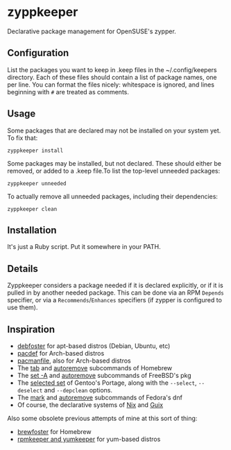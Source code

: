 # zyppkeeper

Declarative package management for OpenSUSE's zypper.

## Configuration

List the packages you want to keep in .keep files in the ~/.config/keepers directory. Each of these files should contain a list of package names, one per line. You can format the files nicely: whitespace is ignored, and lines beginning with `#` are treated as comments.

## Usage

Some packages that are declared may not be installed on your system yet. To fix that:

```
zyppkeeper install
```

Some packages may be installed, but not declared. These should either be removed, or added to a .keep file.To list the top-level unneeded packages:

```
zyppkeeper unneeded
```

To actually remove all unneeded packages, including their dependencies:

```
zyppkeeper clean
```

## Installation

It's just a Ruby script. Put it somewhere in your PATH.

## Details

Zyppkeeper considers a package needed if it is declared explicitly, or if it is pulled in by another needed package. This can be done via an RPM `Depends` specifier, or via a `Recommends`/`Enhances` specifiers (if zypper is configured to use them).

## Inspiration

* [debfoster](https://packages.debian.org/sid/debfoster) for apt-based distros (Debian, Ubuntu, etc)
* [pacdef](https://github.com/steven-omaha/pacdef) for Arch-based distros
* [pacmanfile](https://github.com/cloudlena/pacmanfile), also for Arch-based distros
* The [tab](https://docs.brew.sh/Manpage#tab-options-installed_formulainstalled_cask-) and [autoremove](https://docs.brew.sh/Manpage#autoremove---dry-run) subcommands of Homebrew
* The [set -A](https://man.freebsd.org/cgi/man.cgi?query=pkg-set&sektion=8&apropos=0&manpath=FreeBSD+14.2-RELEASE+and+Ports) and [autoremove](https://man.freebsd.org/cgi/man.cgi?query=pkg-autoremove&sektion=8&apropos=0&manpath=FreeBSD+14.2-RELEASE+and+Ports) subcommands of FreeBSD's pkg
* The [selected set](https://wiki.gentoo.org/wiki/Selected_set_(Portage)) of Gentoo's Portage, along with the `--select`, `--deselect` and `--depclean` options.
* The [mark](https://dnf.readthedocs.io/en/latest/command_ref.html#mark-command-label) and [autoremove](https://dnf.readthedocs.io/en/latest/command_ref.html#autoremove-command-label) subcommands of Fedora's dnf
* Of course, the declarative systems of [Nix](https://nixos.org/) and [Guix](https://guix.gnu.org/)

Also some obsolete previous attempts of mine at this sort of thing:
* [brewfoster](https://github.com/vasi/brewfoster) for Homebrew
* [rpmkeeper and yumkeeper](https://github.com/vasi/rpmkeeper) for yum-based distros
